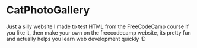 # CatPhotoGallery
Just a silly website I made to test HTML from the FreeCodeCamp course
If you like it, then make your own on the freecodecamp website, its pretty fun and actually helps you learn web development quickly :D
